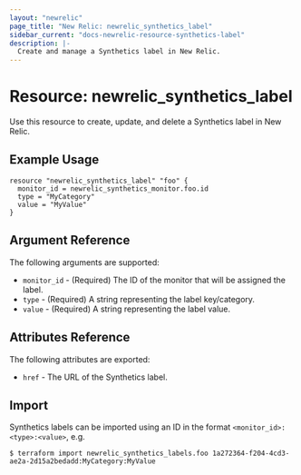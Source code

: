 ```yaml
---
layout: "newrelic"
page_title: "New Relic: newrelic_synthetics_label"
sidebar_current: "docs-newrelic-resource-synthetics-label"
description: |-
  Create and manage a Synthetics label in New Relic.
---
```


# Resource: newrelic\_synthetics\_label

Use this resource to create, update, and delete a Synthetics label in New Relic.

## Example Usage

```hcl
resource "newrelic_synthetics_label" "foo" {
  monitor_id = newrelic_synthetics_monitor.foo.id
  type = "MyCategory"
  value = "MyValue"
}
```

## Argument Reference

The following arguments are supported:

  * `monitor_id` - (Required) The ID of the monitor that will be assigned the label.
  * `type` - (Required) A string representing the label key/category.
  * `value` - (Required) A string representing the label value.

## Attributes Reference

The following attributes are exported:

  * `href` - The URL of the Synthetics label.

## Import

Synthetics labels can be imported using an ID in the format `<monitor_id>:<type>:<value>`, e.g.

```
$ terraform import newrelic_synthetics_labels.foo 1a272364-f204-4cd3-ae2a-2d15a2bedadd:MyCategory:MyValue
```

